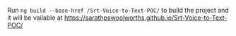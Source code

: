 Run `ng build --base-href /Srt-Voice-to-Text-POC/` to build the project and it will be vailable at https://sarathpswoolworths.github.io/Srt-Voice-to-Text-POC/

